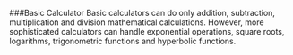 ###Basic Calculator
Basic calculators can do only addition, subtraction, multiplication and division mathematical calculations. However, more sophisticated calculators can handle exponential operations, square roots, logarithms, trigonometric functions and hyperbolic functions.
